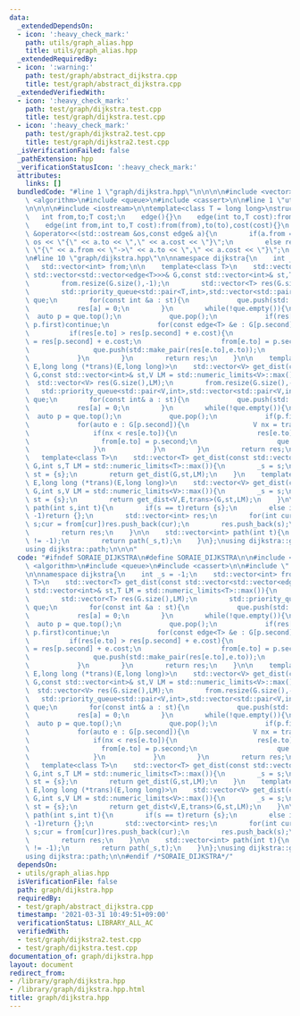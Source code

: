 ```yaml
---
data:
  _extendedDependsOn:
  - icon: ':heavy_check_mark:'
    path: utils/graph_alias.hpp
    title: utils/graph_alias.hpp
  _extendedRequiredBy:
  - icon: ':warning:'
    path: test/graph/abstract_dijkstra.cpp
    title: test/graph/abstract_dijkstra.cpp
  _extendedVerifiedWith:
  - icon: ':heavy_check_mark:'
    path: test/graph/dijkstra.test.cpp
    title: test/graph/dijkstra.test.cpp
  - icon: ':heavy_check_mark:'
    path: test/graph/dijkstra2.test.cpp
    title: test/graph/dijkstra2.test.cpp
  _isVerificationFailed: false
  _pathExtension: hpp
  _verificationStatusIcon: ':heavy_check_mark:'
  attributes:
    links: []
  bundledCode: "#line 1 \"graph/dijkstra.hpp\"\n\n\n\n#include <vector>\n#include\
    \ <algorithm>\n#include <queue>\n#include <cassert>\n\n#line 1 \"utils/graph_alias.hpp\"\
    \n\n\n\n#include <iostream>\n\ntemplate<class T = long long>\nstruct edge{\n \
    \   int from,to;T cost;\n    edge(){}\n    edge(int to,T cost):from(-1),to(to),cost(cost){}\n\
    \    edge(int from,int to,T cost):from(from),to(to),cost(cost){}\n    friend std::ostream\
    \ &operator<<(std::ostream &os,const edge& a){\n        if(a.from == -1)return\
    \ os << \"{\" << a.to << \",\" << a.cost << \"}\";\n        else return os <<\
    \ \"{\" << a.from << \"->\" << a.to << \",\" << a.cost << \"}\";\n    }\n};\n\n\
    \n#line 10 \"graph/dijkstra.hpp\"\n\nnamespace dijkstra{\n    int _s = -1;\n \
    \   std::vector<int> from;\n\n    template<class T>\n    std::vector<T> get_dist(const\
    \ std::vector<std::vector<edge<T>>>& G,const std::vector<int>& st,T LM = std::numeric_limits<T>::max()){\n\
    \        from.resize(G.size(),-1);\n        std::vector<T> res(G.size(),LM);\n\
    \        std::priority_queue<std::pair<T,int>,std::vector<std::pair<T,int>>,std::greater<std::pair<T,int>>>\
    \ que;\n        for(const int &a : st){\n            que.push(std::make_pair(0,a));\n\
    \            res[a] = 0;\n        }\n        while(!que.empty()){\n          \
    \  auto p = que.top();\n            que.pop();\n            if(res[p.second] <\
    \ p.first)continue;\n            for(const edge<T> &e : G[p.second]){\n      \
    \          if(res[e.to] > res[p.second] + e.cost){\n                    res[e.to]\
    \ = res[p.second] + e.cost;\n                    from[e.to] = p.second;\n    \
    \                que.push(std::make_pair(res[e.to],e.to));\n                }\n\
    \            }\n        }\n        return res;\n    }\n\n    template<class V,class\
    \ E,long long (*trans)(E,long long)>\n    std::vector<V> get_dist(const std::vector<std::vector<E>>&\
    \ G,const std::vector<int>& st,V LM = std::numeric_limits<V>::max()){\n      \
    \  std::vector<V> res(G.size(),LM);\n        from.resize(G.size(),-1);\n     \
    \   std::priority_queue<std::pair<V,int>,std::vector<std::pair<V,int>>,std::greater<std::pair<V,int>>>\
    \ que;\n        for(const int& a : st){\n            que.push(std::make_pair(0,a));\n\
    \            res[a] = 0;\n        }\n        while(!que.empty()){\n          \
    \  auto p = que.top();\n            que.pop();\n            if(p.first > res[p.second])continue;\n\
    \            for(auto e : G[p.second]){\n                V nx = trans(e,p.first);\n\
    \                if(nx < res[e.to]){\n                    res[e.to] = nx;\n  \
    \                  from[e.to] = p.second;\n                    que.push(std::make_pair(res[e.to],e.to));\n\
    \                }\n            }\n        }\n        return res;\n    }\n\n \
    \   template<class T>\n    std::vector<T> get_dist(const std::vector<std::vector<edge<T>>>&\
    \ G,int s,T LM = std::numeric_limits<T>::max()){\n        _s = s;\n        std::vector<int>\
    \ st = {s};\n        return get_dist(G,st,LM);\n    }\n    template<class V,class\
    \ E,long long (*trans)(E,long long)>\n    std::vector<V> get_dist(const std::vector<std::vector<E>>&\
    \ G,int s,V LM = std::numeric_limits<V>::max()){\n        _s = s;\n        std::vector<int>\
    \ st = {s};\n        return get_dist<V,E,trans>(G,st,LM);\n    }\n\n    std::vector<int>\
    \ path(int s,int t){\n        if(s == t)return {s};\n        else if(from[t] ==\
    \ -1)return {};\n        std::vector<int> res;\n        for(int cur = t;cur !=\
    \ s;cur = from[cur])res.push_back(cur);\n        res.push_back(s);\n        std::reverse(res.begin(),res.end());\n\
    \        return res;\n    }\n\n    std::vector<int> path(int t){\n        assert(_s\
    \ != -1);\n        return path(_s,t);\n    }\n};\nusing dijkstra::get_dist;\n\
    using dijkstra::path;\n\n\n"
  code: "#ifndef SORAIE_DIJKSTRA\n#define SORAIE_DIJKSTRA\n\n#include <vector>\n#include\
    \ <algorithm>\n#include <queue>\n#include <cassert>\n\n#include \"../utils/graph_alias.hpp\"\
    \n\nnamespace dijkstra{\n    int _s = -1;\n    std::vector<int> from;\n\n    template<class\
    \ T>\n    std::vector<T> get_dist(const std::vector<std::vector<edge<T>>>& G,const\
    \ std::vector<int>& st,T LM = std::numeric_limits<T>::max()){\n        from.resize(G.size(),-1);\n\
    \        std::vector<T> res(G.size(),LM);\n        std::priority_queue<std::pair<T,int>,std::vector<std::pair<T,int>>,std::greater<std::pair<T,int>>>\
    \ que;\n        for(const int &a : st){\n            que.push(std::make_pair(0,a));\n\
    \            res[a] = 0;\n        }\n        while(!que.empty()){\n          \
    \  auto p = que.top();\n            que.pop();\n            if(res[p.second] <\
    \ p.first)continue;\n            for(const edge<T> &e : G[p.second]){\n      \
    \          if(res[e.to] > res[p.second] + e.cost){\n                    res[e.to]\
    \ = res[p.second] + e.cost;\n                    from[e.to] = p.second;\n    \
    \                que.push(std::make_pair(res[e.to],e.to));\n                }\n\
    \            }\n        }\n        return res;\n    }\n\n    template<class V,class\
    \ E,long long (*trans)(E,long long)>\n    std::vector<V> get_dist(const std::vector<std::vector<E>>&\
    \ G,const std::vector<int>& st,V LM = std::numeric_limits<V>::max()){\n      \
    \  std::vector<V> res(G.size(),LM);\n        from.resize(G.size(),-1);\n     \
    \   std::priority_queue<std::pair<V,int>,std::vector<std::pair<V,int>>,std::greater<std::pair<V,int>>>\
    \ que;\n        for(const int& a : st){\n            que.push(std::make_pair(0,a));\n\
    \            res[a] = 0;\n        }\n        while(!que.empty()){\n          \
    \  auto p = que.top();\n            que.pop();\n            if(p.first > res[p.second])continue;\n\
    \            for(auto e : G[p.second]){\n                V nx = trans(e,p.first);\n\
    \                if(nx < res[e.to]){\n                    res[e.to] = nx;\n  \
    \                  from[e.to] = p.second;\n                    que.push(std::make_pair(res[e.to],e.to));\n\
    \                }\n            }\n        }\n        return res;\n    }\n\n \
    \   template<class T>\n    std::vector<T> get_dist(const std::vector<std::vector<edge<T>>>&\
    \ G,int s,T LM = std::numeric_limits<T>::max()){\n        _s = s;\n        std::vector<int>\
    \ st = {s};\n        return get_dist(G,st,LM);\n    }\n    template<class V,class\
    \ E,long long (*trans)(E,long long)>\n    std::vector<V> get_dist(const std::vector<std::vector<E>>&\
    \ G,int s,V LM = std::numeric_limits<V>::max()){\n        _s = s;\n        std::vector<int>\
    \ st = {s};\n        return get_dist<V,E,trans>(G,st,LM);\n    }\n\n    std::vector<int>\
    \ path(int s,int t){\n        if(s == t)return {s};\n        else if(from[t] ==\
    \ -1)return {};\n        std::vector<int> res;\n        for(int cur = t;cur !=\
    \ s;cur = from[cur])res.push_back(cur);\n        res.push_back(s);\n        std::reverse(res.begin(),res.end());\n\
    \        return res;\n    }\n\n    std::vector<int> path(int t){\n        assert(_s\
    \ != -1);\n        return path(_s,t);\n    }\n};\nusing dijkstra::get_dist;\n\
    using dijkstra::path;\n\n#endif /*SORAIE_DIJKSTRA*/"
  dependsOn:
  - utils/graph_alias.hpp
  isVerificationFile: false
  path: graph/dijkstra.hpp
  requiredBy:
  - test/graph/abstract_dijkstra.cpp
  timestamp: '2021-03-31 10:49:51+09:00'
  verificationStatus: LIBRARY_ALL_AC
  verifiedWith:
  - test/graph/dijkstra2.test.cpp
  - test/graph/dijkstra.test.cpp
documentation_of: graph/dijkstra.hpp
layout: document
redirect_from:
- /library/graph/dijkstra.hpp
- /library/graph/dijkstra.hpp.html
title: graph/dijkstra.hpp
---
```

